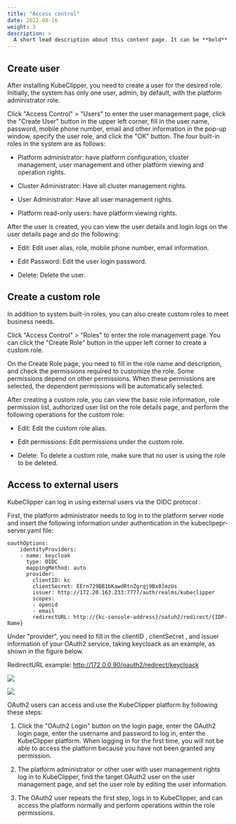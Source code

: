 ```yaml
---
title: "Access control"
date: 2022-08-16
weight: 3
description: >
  A short lead description about this content page. It can be **bold** or _italic_ and can be split over multiple paragraphs.
---
```


## **Create user**

After installing KubeClipper, you need to create a user for the desired role. Initially, the system has only one user, admin, by default, with the platform administrator role.

Click \"Access Control\" \> \"Users\" to enter the user management page, click the \"Create User\" button in the upper left corner, fill in the user name, password, mobile phone number, email and other information in the pop-up window, specify the user role, and click the \"OK\" button. The four built-in roles in the system are as follows:

- Platform administrator: have platform configuration, cluster management, user management and other platform viewing and operation rights.

- Cluster Administrator: Have all cluster management rights.

- User Administrator: Have all user management rights.

- Platform read-only users: have platform viewing rights.


After the user is created, you can view the user details and login logs on the user details page and do the following:

- Edit: Edit user alias, role, mobile phone number, email information.

- Edit Password: Edit the user login password.

- Delete: Delete the user.


## **Create a custom role**

In addition to system built-in roles, you can also create custom roles to meet business needs.

Click \"Access Control\" \> \"Roles\" to enter the role management page. You can click the \"Create Role\" button in the upper left corner to create a custom role.

On the Create Role page, you need to fill in the role name and description, and check the permissions required to customize the role. Some permissions depend on other permissions. When these permissions are selected, the dependent permissions will be automatically selected.

After creating a custom role, you can view the basic role information, role permission list, authorized user list on the role details page, and perform the following operations for the custom role:

- Edit: Edit the custom role alias.

- Edit permissions: Edit permissions under the custom role.

- Delete: To delete a custom role, make sure that no user is using the role to be deleted.


## **Access to external users**

KubeClipper can log in using external users via the OIDC protocol .

First, the platform administrator needs to log in to the platform server node and insert the following information under authentication in the kubeclipepr-server.yaml file:

```Plain
oauthOptions:
    identityProviders:
    - name: keycloak
      type: OIDC
      mappingMethod: auto
      provider:
        clientID: kc
        clientSecret: EErn729BB1bKawdRtnZgrqj9Bx0]mzUs
        issuer: http://172.20.163.233:7777/auth/realms/kubeclipper
        scopes:
        - openid
        - email
        redirectURL: http://{kc-console-address}/oatuh2/redirect/{IDP-Name}
```

Under \"provider\", you need to fill in the clientID , clientSecret , and issuer information of your OAuth2 service, taking keycloack as an example, as shown in the figure below.

RedirectURL example: http://172.0.0.90/oauth2/redirect/keycloack

![](/images/docs-tutorials/keycloak-client.png)

![](/images/docs-tutorials/keycloak-client2.png)

OAuth2 users can access and use the KubeClipper platform by following these steps:

1. Click the \"OAuth2 Login\" button on the login page, enter the OAuth2 login page, enter the username and password to log in, enter the KubeClipper platform. When logging in for the first time, you will not be able to access the platform because you have not been granted any permission.

2. The platform administrator or other user with user management rights log in to KubeClipper, find the target OAuth2 user on the user management page, and set the user role by editing the user information.

3. The OAuth2 user repeats the first step, logs in to KubeClipper, and can access the platform normally and perform operations within the role permissions.

